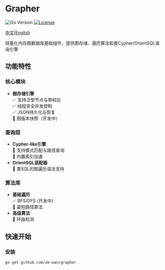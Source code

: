 # Grapher

![Go Version](https://img.shields.io/badge/go-%3E%3D1.18-blue)
[![License](https://img.shields.io/badge/license-MIT-green)](LICENSE)

[中文](README_zh.md)|[English](README.md)

轻量化内存图数据库基础组件，提供图存储、遍历算法和类Cypher/OrientSQL查询引擎

## 功能特性

### 核心模块
- **图存储引擎**  
  ✅ 支持泛型节点与带权边  
  ✅ 线程安全并发控制  
  ✅ JSON持久化与恢复  
  🚧 图版本快照（开发中）

### 查询层
- **Cypher-like引擎**  
  🚧 支持模式匹配与路径查询  
  🚧 内置索引加速
- **OrientSQL适配器**  
  🚧 类SQL的图遍历语法支持

### 算法库
- **基础遍历**  
  ✅ BFS/DFS (开发中)  
  🚧 最短路径算法
- **高级算法**  
  🚧 环路检测

## 快速开始

### 安装
```bash
go get github.com/ak-wan/grapher

